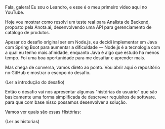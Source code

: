 Fala, galera! Eu sou o Leandro, e esse é o meu primeiro vídeo aqui no YouTube.

Hoje vou mostrar como resolvi um teste real para Analista de Backend, proposto pela Anota.ai, desenvolvendo uma API para gerenciamento de catálogo de produtos.

Apesar do desafio original ser em Node.js, eu decidi implementar em Java com Spring Boot para aumentar a dificuldade — Node.js é a tecnologia com a qual eu tenho mais afinidade, enquanto Java é algo que estudo há menos tempo. Foi uma boa oportunidade para me desafiar e aprender mais.

Mas chega de conversa, vamos direto ao ponto. Vou abrir aqui o repositório no GitHub e mostrar o escopo do desafio.

(Ler a introdução do desafio)

Então o desafio vai nos apresentar algumas "histórias do usuário" que são basicamente uma forma simplificada de descrever requisitos de software. para que com base nisso possamos desenvolver a solução.

Vamos ver quais são essas Histórias:

(Ler as historias)

